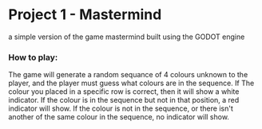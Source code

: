 # Project 1 - Mastermind
a simple version of the game mastermind built using the GODOT engine

### How to play:
The game will generate a random sequance of 4 colours unknown to the player, 
and the player must guess what colours are in the sequence. If The colour you placed in 
a specific row is correct, then it will show a white indicator. If the colour is in the 
sequence but not in that position, a red indicator will show. If the colour is not in the 
sequence, or there isn't another of the same colour in the sequence, no indicator will show.
